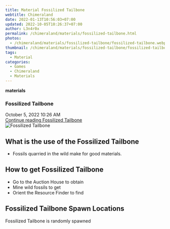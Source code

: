 ```yaml
---
title: Material Fossilized Tailbone
webtitle: Chimeraland
date: 2022-01-13T10:56:03+07:00
updated: 2022-10-05T10:26:37+07:00
author: L3n4r0x
permalink: /chimeraland/materials/fossilized-tailbone.html
photos:
  - /chimeraland/materials/fossilized-tailbone/fossilized-tailbone.webp
thumbnail: /chimeraland/materials/fossilized-tailbone/fossilized-tailbone.webp
tags:
  - Material
categories:
  - Games
  - Chimeraland
  - Materials
---
```


<section id="bootstrap-wrapper">
  <link
    rel="stylesheet"
    href="https://cdn.statically.io/gh/dimaslanjaka/Web-Manajemen/40ac3225/css/bootstrap-4.5-wrapper.css"
  />
  <div
    class="row g-0 border rounded overflow-hidden flex-md-row mb-4 shadow-sm position-relative"
  >
    <div class="col p-4 d-flex flex-column position-static">
      <strong class="d-inline-block mb-2 text-success">materials</strong>
      <h3 class="mb-0">Fossilized Tailbone</h3>
      <div class="mb-1 text-muted">October 5, 2022 10:26 AM</div>
      <a
        href="/chimeraland/materials/fossilized-tailbone.html"
        class="stretched-link d-none"
        >Continue reading Fossilized Tailbone</a
      >
    </div>
    <div class="col-auto d-none d-lg-block">
      <img
        src="/chimeraland/materials/fossilized-tailbone/fossilized-tailbone.webp"
        alt="Fossilized Tailbone"
      />
    </div>
  </div>
  <div class="row">
    <div class="col-lg-6 col-12 mb-2">
      <div class="card">
        <div class="card-body">
          <h2 class="card-title">What is the use of the Fossilized Tailbone</h2>
          <div class="card-text">
            <ul>
              <li>Fossils quarried in the wild make for good materials.</li>
            </ul>
          </div>
        </div>
      </div>
    </div>
    <div class="col-lg-6 col-12 mb-2">
      <div class="card">
        <div class="card-body">
          <h2 class="card-title">How to get Fossilized Tailbone</h2>
          <div class="card-text">
            <ul>
              <li>Go to the Auction House to obtain</li>
              <li>Mine wild fossils to get</li>
              <li>Orient the Resource Finder to find</li>
            </ul>
          </div>
        </div>
      </div>
    </div>
    <div class="col-12 mb-2">
      <h2>Fossilized Tailbone Spawn Locations</h2>
      <p>Fossilized Tailbone is randomly spawned</p>
    </div>
  </div>
</section>